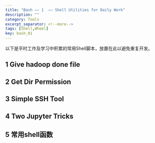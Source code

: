```yaml
---
title: "Bash —— 1  —— Shell Utilities for Daily Work"
description: ""
category: Tools
excerpt_separator: <!--more-->
tags: [Shell,Wheel]
key: bash_01
---
```


以下是平时工作及学习中积累的常用Shell脚本，放置在此以避免重复开发。
<!--more-->


## 1 Give hadoop done file

<script src="https://gist.github.com/Thunderlbc/2604d59110f271c27542b9ae0b702939.js"></script>

## 2 Get Dir Permission

<script src="https://gist.github.com/Thunderlbc/a2487213c65bdae965613d7edd7db0df.js"></script>

## 3 Simple SSH Tool

<script src="https://gist.github.com/Thunderlbc/b6651b6d7eb814c960285b8aa3dcd902.js"></script>

## 4 Two Jupyter Tricks

<script src="https://gist.github.com/Thunderlbc/9a7f68eab5c29922857eac70bf21a226.js"></script>
<script src="https://gist.github.com/Thunderlbc/932f5a7e38ae0a4df85d225047d87c9e.js"></script>

## 5 常用shell函数
<script src="https://gist.github.com/Thunderlbc/a01f151d841be7229662f42e2075bccc.js"></script>




